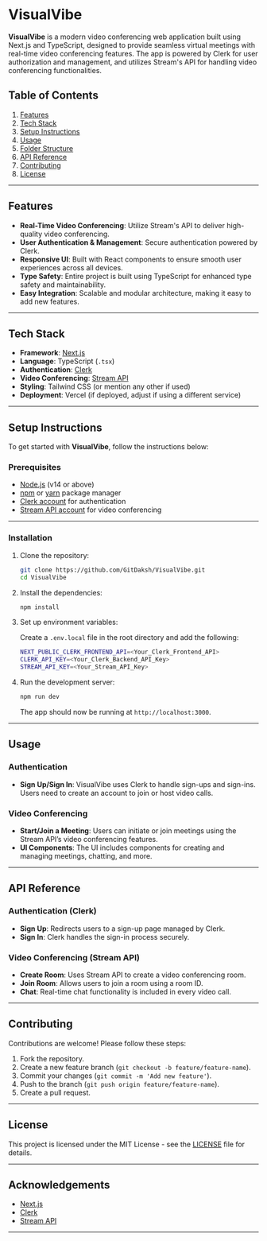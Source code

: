 # VisualVibe

**VisualVibe** is a modern video conferencing web application built using Next.js and TypeScript, designed to provide seamless virtual meetings with real-time video conferencing features. The app is powered by Clerk for user authorization and management, and utilizes Stream's API for handling video conferencing functionalities.

## Table of Contents
1. [Features](#features)
2. [Tech Stack](#tech-stack)
3. [Setup Instructions](#setup-instructions)
4. [Usage](#usage)
5. [Folder Structure](#folder-structure)
6. [API Reference](#api-reference)
7. [Contributing](#contributing)
8. [License](#license)

---

## Features

- **Real-Time Video Conferencing**: Utilize Stream's API to deliver high-quality video conferencing.
- **User Authentication & Management**: Secure authentication powered by Clerk.
- **Responsive UI**: Built with React components to ensure smooth user experiences across all devices.
- **Type Safety**: Entire project is built using TypeScript for enhanced type safety and maintainability.
- **Easy Integration**: Scalable and modular architecture, making it easy to add new features.

---

## Tech Stack

- **Framework**: [Next.js](https://nextjs.org/)
- **Language**: TypeScript (`.tsx`)
- **Authentication**: [Clerk](https://clerk.dev/)
- **Video Conferencing**: [Stream API](https://getstream.io/)
- **Styling**: Tailwind CSS (or mention any other if used)
- **Deployment**: Vercel (if deployed, adjust if using a different service)

---

## Setup Instructions

To get started with **VisualVibe**, follow the instructions below:

### Prerequisites

- [Node.js](https://nodejs.org/) (v14 or above)
- [npm](https://www.npmjs.com/) or [yarn](https://yarnpkg.com/) package manager
- [Clerk account](https://clerk.dev/) for authentication
- [Stream API account](https://getstream.io/) for video conferencing

---

### Installation

1. Clone the repository:

    ```bash
    git clone https://github.com/GitDaksh/VisualVibe.git
    cd VisualVibe
    ```

2. Install the dependencies:

    ```bash
    npm install
    ```

3. Set up environment variables:

    Create a `.env.local` file in the root directory and add the following:

    ```bash
    NEXT_PUBLIC_CLERK_FRONTEND_API=<Your_Clerk_Frontend_API>
    CLERK_API_KEY=<Your_Clerk_Backend_API_Key>
    STREAM_API_KEY=<Your_Stream_API_Key>
    ```

4. Run the development server:

    ```bash
    npm run dev
    ```

    The app should now be running at `http://localhost:3000`.

---

## Usage

### Authentication
- **Sign Up/Sign In**: VisualVibe uses Clerk to handle sign-ups and sign-ins. Users need to create an account to join or host video calls.

### Video Conferencing
- **Start/Join a Meeting**: Users can initiate or join meetings using the Stream API’s video conferencing features.
- **UI Components**: The UI includes components for creating and managing meetings, chatting, and more.
  
---


## API Reference

### Authentication (Clerk)

- **Sign Up**: Redirects users to a sign-up page managed by Clerk.
- **Sign In**: Clerk handles the sign-in process securely.

### Video Conferencing (Stream API)

- **Create Room**: Uses Stream API to create a video conferencing room.
- **Join Room**: Allows users to join a room using a room ID.
- **Chat**: Real-time chat functionality is included in every video call.

---

## Contributing

Contributions are welcome! Please follow these steps:

1. Fork the repository.
2. Create a new feature branch (`git checkout -b feature/feature-name`).
3. Commit your changes (`git commit -m 'Add new feature'`).
4. Push to the branch (`git push origin feature/feature-name`).
5. Create a pull request.

---

## License

This project is licensed under the MIT License - see the [LICENSE](LICENSE) file for details.

---

## Acknowledgements

- [Next.js](https://nextjs.org/)
- [Clerk](https://clerk.dev/)
- [Stream API](https://getstream.io/)

---
